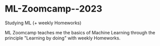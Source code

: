 # ML-Zoomcamp--2023
Studying ML (+ weekly Homeworks)

ML Zoomcamp teaches me the basics of Machine Learning through the principle "Learning by doing" with weekly Homeworks.
